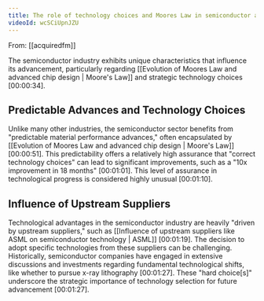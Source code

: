 ```yaml
---
title: The role of technology choices and Moores Law in semiconductor advancement
videoId: wcSCiUpnJZU
---
```


From: [[acquiredfm]] <br/> 

The semiconductor industry exhibits unique characteristics that influence its advancement, particularly regarding [[Evolution of Moores Law and advanced chip design | Moore's Law]] and strategic technology choices <a class="yt-timestamp" data-t="00:00:34">[00:00:34]</a>.

## Predictable Advances and Technology Choices
Unlike many other industries, the semiconductor sector benefits from "predictable material performance advances," often encapsulated by [[Evolution of Moores Law and advanced chip design | Moore's Law]] <a class="yt-timestamp" data-t="00:00:51">[00:00:51]</a>. This predictability offers a relatively high assurance that "correct technology choices" can lead to significant improvements, such as a "10x improvement in 18 months" <a class="yt-timestamp" data-t="00:01:01">[00:01:01]</a>. This level of assurance in technological progress is considered highly unusual <a class="yt-timestamp" data-t="00:01:10">[00:01:10]</a>.

## Influence of Upstream Suppliers
Technological advantages in the semiconductor industry are heavily "driven by upstream suppliers," such as [[Influence of upstream suppliers like ASML on semiconductor technology | ASML]] <a class="yt-timestamp" data-t="00:01:19">[00:01:19]</a>. The decision to adopt specific technologies from these suppliers can be challenging. Historically, semiconductor companies have engaged in extensive discussions and investments regarding fundamental technological shifts, like whether to pursue x-ray lithography <a class="yt-timestamp" data-t="00:01:27">[00:01:27]</a>. These "hard choice[s]" underscore the strategic importance of technology selection for future advancement <a class="yt-timestamp" data-t="00:01:27">[00:01:27]</a>.